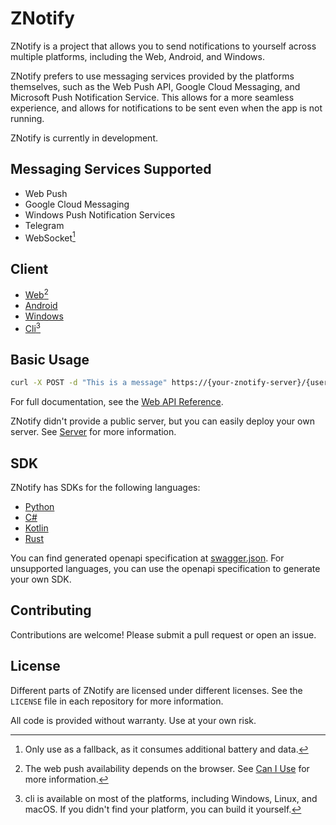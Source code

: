 # ZNotify

ZNotify is a project that allows you to send notifications to yourself across multiple platforms, including the Web, Android, and Windows.

ZNotify prefers to use messaging services provided by the platforms themselves, such as the Web Push API, Google Cloud Messaging, and Microsoft Push Notification Service. This allows for a more seamless experience, and allows for notifications to be sent even when the app is not running.

ZNotify is currently in development.

## Messaging Services Supported

- Web Push
- Google Cloud Messaging
- Windows Push Notification Services
- Telegram
- WebSocket[^1]

[^1]: Only use as a fallback, as it consumes additional battery and data.

## Client

- [Web](https://github.com/ZNotify/frontend)[^2]
- [Android](https://github.com/ZNotify/android)
- [Windows](https://github.com/ZNotify/windows)
- [Cli](https://github.com/ZNotify/cli)[^3]
  
[^2]: The web push availability depends on the browser. See [Can I Use](https://caniuse.com/push-api) for more information.
[^3]: cli is available on most of the platforms, including Windows, Linux, and macOS. If you didn't find your platform, you can build it yourself.

## Basic Usage

```bash
curl -X POST -d "This is a message" https://{your-znotify-server}/{user-id}
```

For full documentation, see the [Web API Reference](https://push.learningman.top/docs/index.html).

ZNotify didn't provide a public server, but you can easily deploy your own server. See [Server](https://github.com/ZNotify/server) for more information.

## SDK

ZNotify has SDKs for the following languages:

- [Python](https://github.com/ZNotify/py-sdk)
- [C#](https://github.com/ZNotify/cs-sdk)
- [Kotlin](https://github.com/ZNotify/kt-sdk)
- [Rust](https://github.com/ZNotify/rs-sdk)

You can find generated openapi specification at [swagger.json](https://github.com/ZNotify/server/blob/master/docs/swagger.json). For unsupported languages, you can use the openapi specification to generate your own SDK.

## Contributing

Contributions are welcome! Please submit a pull request or open an issue.


## License

Different parts of ZNotify are licensed under different licenses. See the `LICENSE` file in each repository for more information.

All code is provided without warranty. Use at your own risk.



